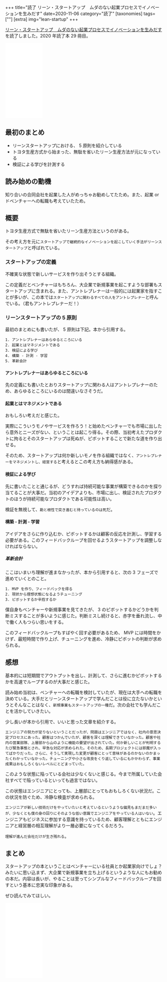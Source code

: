 +++
title="読了 リーン・スタートアップ　ムダのない起業プロセスでイノベーションを生みだす"
date=2020-11-06
category="読了"
[taxonomies]
tags=[""]
[extra]
img="lean-startup"
+++

[リーン・スタートアップ　ムダのない起業プロセスでイノベーションを生みだす](https://amzn.to/3mPQdLQ)を読了しました。2020 年読了本 29 冊目。

<iframe style="width:120px;height:240px;" marginwidth="0" marginheight="0" scrolling="no" frameborder="0" src="//rcm-fe.amazon-adsystem.com/e/cm?lt1=_blank&bc1=000000&IS2=1&bg1=FFFFFF&fc1=000000&lc1=0000FF&t=birdmangai-22&language=ja_JP&o=9&p=8&l=as4&m=amazon&f=ifr&ref=as_ss_li_til&asins=B00F3UTIQY&linkId=6e63efe6c0d99aafd8de72b0fc4e87ad"></iframe>

## 最初のまとめ

* リーンスタートアップにおける、 5 原則を紹介している
* トヨタ生産方式から始まった、無駄を省いたリーン生産方法が元になっている
* 検証による学びを計測する 

## 読み始めの動機

知り合いの合同会社を起業した人がめっちゃお勧めしてたため。また、起業 or ドベンチャーへの転職も考えていたため。

## 概要

トヨタ生産方式で無駄を省いたリーン生産方法というのがある。

その考え方を元に`スタートアップで継続的なイノベーションを起こしていく手法がリーンスタートアップ`と呼ばれている。

### スタートアップの定義

不確実な状態で新しいサービスを作り出そうとする組織。

この定義だとベンチャーはもちろん、大企業で新規事業を起こすような部署もスタートアップに含まれる。また、アントレプレナーは一般的には起業家を指すことが多いが、この本では`スタートアップに関わるすべての人をアントレプレナー`と呼んでいる。（君もアントレプレナーだ！）

### リーンスタートアップの 5 原則

最初のまとめにも書いたが、 5 原則は下記。本から引用する。

```
1. アントレプレナーはあらゆるところにいる
2. 起業とはマネジメントである
3. 検証による学び
4. 構築 - 計測 - 学習
5. 革新会計
```

#### アントレプレナーはあらゆるところにいる

先の定義にも書いたとおりスタートアップに関わる人はアントレプレナーのため、あらゆるところにいるのは間違いなさそうだ。

#### 起業とはマネジメントである

おもしろい考えだと感じた。

実際にこういうモノやサービスを作ろう！と始めたベンチャーでも市場に出したら意外とニーズがない、ということは起こり得る。その際、当初考えたプロダクトに拘るとそのスタートアップは死ぬが、ピボットすることで新たな道を作り出せる。

そのため、スタートアップは何か新しいモノを作る組織ではなく、`アントレプレナーをマネジメントし、経営する`と考えるとこの考え方も納得感がある。

#### 検証による学び

先に書いたことと通じるが、どうすれば持続可能な事業が構築できるのかを探り当てることが大事だ。当初のアイデアよりも、市場に出し、検証されたプロダクトのほうが持続可能なプロダクトである可能性は高い。

検証を無視して、`勘と根性で突き進むと待っているのは死`だ。

#### 構築 - 計測 - 学習

アイデアをさらに作り込むか、ピボットするかは顧客の反応を計測し、学習する必要がある。このフィードバックループを回せるようスタートアップを調整しなければならない。

##### 革新会計

ここはいまいち理解が進まなかったが、本から引用すると、次の 3 フェーズで進めていくとのこと。

```
1. MVP を作り、フィードバックを得る
2. 現状から理想状態になるようチューニング
3. ピボットするか辛抱するか
```

僕自身もベンチャーや新規事業を見てきたが、 3 のピボットするかどうかを判断ミスすることが多いように感じた。判断ミスし続けると、赤字を垂れ流し、中で働く人もつらい思いをする。

このフィードバックループもすばやく回す必要があるため、 MVP には時間をかけず、最短時間で作り上げ、チューニングを進め、冷静にピボットの判断が求められる。

## 感想

基本的には短期間でアウトプットを出し、計測して、さらに進むかピボットするかを高速でループするのが大事だと感じた。

読み始め当初は、ベンチャーへの転職を検討していたが、現在は大手への転職を決めている。大手だとリーンスタートアップで学んだことは役に立たないかというとそんなことはなく、`新規事業もスタートアップの一種`だ。次の会社でも学んだことを活かしていきたい。

少し長いが本から引用で、いいと思った文章を紹介する。
```
エンジニアの努力が足りないということだったが、問題はエンジニアではなく、社内の意思決定プロセスにあった。顧客はつかんでいたが、顧客を深くは理解できていなかった。顧客や社内の営業部隊、上層部から山のように機能の要望が出されていた。何か新しいことが判明するたび緊急事態とされ、早急な対応が求められた。そのため、長期プロジェクトには邪魔が入ってばかりだった。さらに、そうして実現した変更が顧客にとって意味があるのかないのかまったくわかっていなかった。チューニングや小さな改良をくり返しているにもかかわらず、事業成果はおもしろくないレベルにとどまっていた。
```

このような状態に陥っている会社は少なくないと感じる。今まで所属していた会社すべてで陥っているといっても過言ではない。

この状態はエンジニアにとっても、上層部にとってもおもしろくない状況だ。この状況を防ぐため、冷静な検査が求められる。

`エンジニアが新しい技術だけをやっていたいと考えているというような偏見もまだまだ多いが、少なくとも僕の身の回りにそのような低い意識でエンジニアをやっている人はいない`。エンジニアもビジネスに参加する意識を持っているため、顧客理解とともにエンジニアと経営層の相互理解がより一層必要になってくるだろう。

`理解が進んだ会社だけが生き残れる`。

## まとめ

スタートアップの本ということはベンチャーにいる社員とか起業家向けでしょ？みたいに思い込まず、大企業で新規事業を立ち上げるというような人にもお勧めの本だ。内容は長いが、やることは至ってシンプルなフィードバックループを回すという基本に忠実な印象がある。

ぜひ読んでみてほしい。

<iframe style="width:120px;height:240px;" marginwidth="0" marginheight="0" scrolling="no" frameborder="0" src="//rcm-fe.amazon-adsystem.com/e/cm?lt1=_blank&bc1=000000&IS2=1&bg1=FFFFFF&fc1=000000&lc1=0000FF&t=birdmangai-22&language=ja_JP&o=9&p=8&l=as4&m=amazon&f=ifr&ref=as_ss_li_til&asins=B00F3UTIQY&linkId=6e63efe6c0d99aafd8de72b0fc4e87ad"></iframe><br>